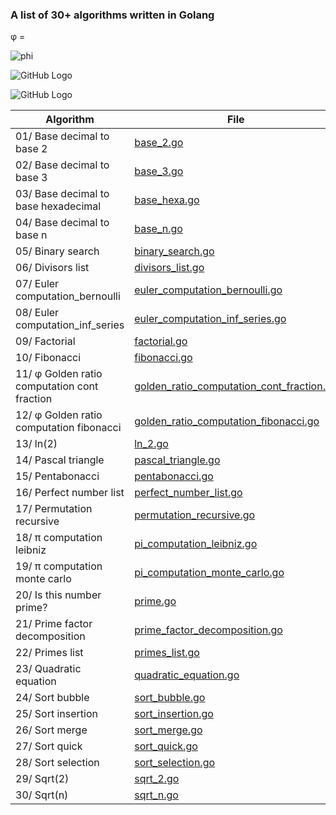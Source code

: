 ### A list of 30+ algorithms written in Golang


φ =

![phi](https://wikimedia.org/api/rest_v1/media/math/render/svg/7fbad6d8c8d284ea5391a39db22c14858d696c1f)


![GitHub Logo](https://wikimedia.org/api/rest_v1/media/math/render/svg/0a8edc4cc30f8808304f710f885d7ad6f6779d29)

![GitHub Logo](https://wikimedia.org/api/rest_v1/media/math/render/svg/e76702c87ce1c681ed1da8213125963524ca0ee6)



| Algorithm                                    | File                                                                                    |
| -------------------------------------------- | --------------------------------------------------------------------------------------- |
| 01/ Base decimal to base 2                   | [base_2.go](base_2.go)                                                                  |
| 02/ Base decimal to base 3                   | [base_3.go](base_3.go)                                                                 |
| 03/ Base decimal to base hexadecimal         | [base_hexa.go](base_hexa.go)                                                           |
| 04/ Base decimal to base n                   | [base_n.go](base_n.go)                                                                 |
| 05/ Binary search                            | [binary_search.go](binary_search.go)                                                   |
| 06/ Divisors list                            | [divisors_list.go](divisors_list.go)                                                   |
| 07/ Euler computation_bernoulli              | [euler_computation_bernoulli.go](euler_computation_bernoulli.go)                       |
| 08/ Euler computation_inf_series             | [euler_computation_inf_series.go](euler_computation_inf_series.go)                     |
| 09/ Factorial                                | [factorial.go](factorial.go)                                                           |
| 10/ Fibonacci                                | [fibonacci.go](fibonacci.go)                                                           |
| 11/ φ Golden ratio computation cont fraction | [golden_ratio_computation_cont_fraction.go](golden_ratio_computation_cont_fraction.go) |
| 12/ φ Golden ratio computation fibonacci     | [golden_ratio_computation_fibonacci.go](golden_ratio_computation_fibonacci.go)         |
| 13/ ln(2)                                    | [ln_2.go](ln_2.go)                                                                     |
| 14/ Pascal triangle                          | [pascal_triangle.go](pascal_triangle.go)                                               |
| 15/ Pentabonacci                             | [pentabonacci.go](pentabonacci.go)                                                     |
| 16/ Perfect number list                      | [perfect_number_list.go](perfect_number_list.go)                                       |
| 17/ Permutation recursive                    | [permutation_recursive.go](permutation_recursive.go)                                   |
| 18/ π computation leibniz                    | [pi_computation_leibniz.go](pi_computation_leibniz.go)                                 |
| 19/ π computation monte carlo                | [pi_computation_monte_carlo.go](pi_computation_monte_carlo.go)                         |
| 20/ Is this number prime?                    | [prime.go](prime.go)                                                                   |
| 21/ Prime factor decomposition               | [prime_factor_decomposition.go](prime_factor_decomposition.go)                         |
| 22/ Primes list                              | [primes_list.go](primes_list.go)                                                       |
| 23/ Quadratic equation                       | [quadratic_equation.go](quadratic_equation.go)                                         |
| 24/ Sort bubble                              | [sort_bubble.go](sort_bubble.go)                                                       |
| 25/ Sort insertion                           | [sort_insertion.go](sort_insertion.go)                                                 |
| 26/ Sort merge                               | [sort_merge.go](sort_merge.go)                                                         |
| 27/ Sort quick                               | [sort_quick.go](sort_quick.go)                                                         |
| 28/ Sort selection                           | [sort_selection.go](sort_selection.go)                                                 |
| 29/ Sqrt(2)                                  | [sqrt_2.go](sqrt_2.go)                                                                 |
| 30/ Sqrt(n)                                  | [sqrt_n.go](sqrt_n.go)                                                                 | 